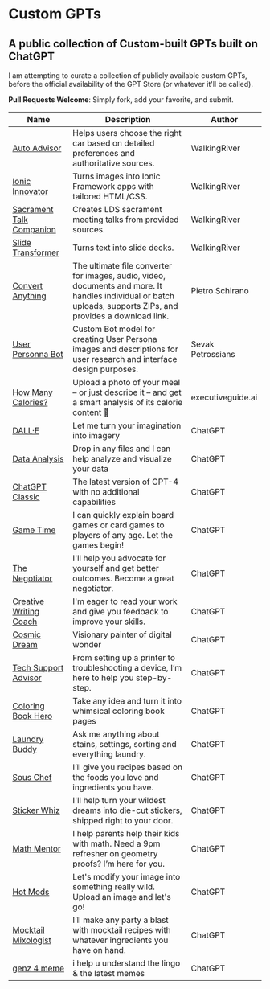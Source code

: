 # Custom GPTs
## A public collection of Custom-built GPTs built on ChatGPT

I am attempting to curate a collection of publicly available custom GPTs, before the official availability of the GPT Store (or whatever it'll be called).

**Pull Requests Welcome**: Simply fork, add your favorite, and submit.

|  Name | Description | Author |
|------|-------------|--------|
| [Auto Advisor](https://chat.openai.com/g/g-xtOJaaVKv-auto-advisor) | Helps users choose the right car based on detailed preferences and authoritative sources. | WalkingRiver |
|  [Ionic Innovator](https://chat.openai.com/g/g-RxEA2nIzo-ionic-innovator) | Turns images into Ionic Framework apps with tailored HTML/CSS. | WalkingRiver |
|  [Sacrament Talk Companion](https://chat.openai.com/g/g-bLbz0scG8-sacrament-talk-companion) | Creates LDS sacrament meeting talks from provided sources. | WalkingRiver |
|  [Slide Transformer](https://chat.openai.com/g/g-VD5F0j9A1-slide-transformer) | Turns text into slide decks. | WalkingRiver |
|  [Convert Anything](https://chat.openai.com/g/g-kMKw5tFmB-convertanything) | The ultimate file converter for images, audio, video, documents and more. It handles individual or batch uploads, supports ZIPs, and provides a download link. | Pietro Schirano |
| [User Personna Bot](https://chat.openai.com/g/g-bearQwPJt-user-persona-bot) | Custom Bot model for creating User Persona images and descriptions for user research and interface design purposes. |  Sevak Petrossians |
| [How Many Calories?](https://chat.openai.com/g/g-U8bCr2VOu-how-many-calories) | Upload a photo of your meal – or just describe it – and get a smart analysis of its calorie content 🍏 | executiveguide.ai |
|  [DALL·E](https://chat.openai.com/g/g-2fkFE8rbu-dall-e) | Let me turn your imagination into imagery | ChatGPT |
| [Data Analysis](https://chat.openai.com/g/g-HMNcP6w7d-data-analysis) | Drop in any files and I can help analyze and visualize your data | ChatGPT |
| [ChatGPT Classic](https://chat.openai.com/g/g-YyyyMT9XH-chatgpt-classic) | The latest version of GPT-4 with no additional capabilities | ChatGPT |
| [Game Time](https://chat.openai.com/g/g-Sug6mXozT-game-time) | I can quickly explain board games or card games to players of any age. Let the games begin! | ChatGPT |
| [The Negotiator](https://chat.openai.com/g/g-TTTAK9GuS-the-negotiator) | I'll help you advocate for yourself and get better outcomes. Become a great negotiator. | ChatGPT |
| [Creative Writing Coach](https://chat.openai.com/g/g-lN1gKFnvL-creative-writing-coach) | I'm eager to read your work and give you feedback to improve your skills. | ChatGPT |
| [Cosmic Dream](https://chat.openai.com/g/g-FdMHL1sNo-cosmic-dream) | Visionary painter of digital wonder | ChatGPT |
| [Tech Support Advisor](https://chat.openai.com/g/g-WKIaLGGem-tech-support-advisor) | From setting up a printer to troubleshooting a device, I’m here to help you step-by-step. | ChatGPT |
| [Coloring Book Hero](https://chat.openai.com/g/g-DerYxX7rA-coloring-book-hero) | Take any idea and turn it into whimsical coloring book pages | ChatGPT |
| [Laundry Buddy](https://chat.openai.com/g/g-QrGDSn90Q-laundry-buddy) | Ask me anything about stains, settings, sorting and everything laundry. | ChatGPT |
| [Sous Chef](https://chat.openai.com/g/g-3VrgJ1GpH-sous-chef) | I’ll give you recipes based on the foods you love and ingredients you have. | ChatGPT |
| [Sticker Whiz](https://chat.openai.com/g/g-fTA4FQ7wj-hot-mods) | I'll help turn your wildest dreams into die-cut stickers, shipped right to your door. | ChatGPT |
| [Math Mentor](https://chat.openai.com/g/g-ENhijiiwK-math-mentor) | I help parents help their kids with math. Need a 9pm refresher on geometry proofs? I’m here for you. | ChatGPT |
| [Hot Mods](https://chat.openai.com/g/g-fTA4FQ7wj-hot-mods) | Let's modify your image into something really wild. Upload an image and let's go! | ChatGPT |
| [Mocktail Mixologist](https://chat.openai.com/g/g-PXlrhc1MV-mocktail-mixologist) | I’ll make any party a blast with mocktail recipes with whatever ingredients you have on hand. | ChatGPT |
| [genz 4 meme](https://chat.openai.com/g/g-OCOyXYJjW-genz-4-meme) | i help u understand the lingo & the latest memes | ChatGPT |

